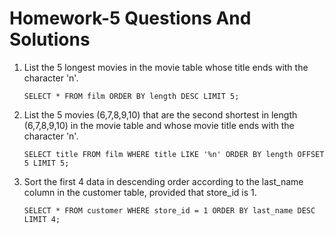 # Homework-5 Questions And Solutions

1. List the 5 longest movies in the movie table whose title ends with the character 'n'.

    `SELECT * FROM film ORDER BY length DESC LIMIT 5;`

2. List the 5 movies (6,7,8,9,10) that are the second shortest in length (6,7,8,9,10) in the movie table and whose movie title ends with the character 'n'.

    `SELECT title FROM film WHERE title LIKE '%n' ORDER BY length OFFSET 5 LIMIT 5;`

3. Sort the first 4 data in descending order according to the last_name column in the customer table, provided that store_id is 1.

    `SELECT * FROM customer WHERE store_id = 1 ORDER BY last_name DESC LIMIT 4;`
